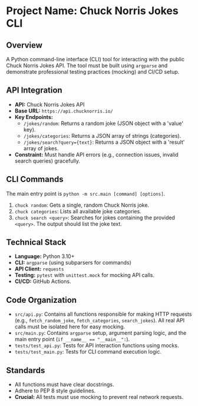 # Project Name: Chuck Norris Jokes CLI

## Overview
A Python command-line interface (CLI) tool for interacting with the public Chuck Norris Jokes API. The tool must be built using `argparse` and demonstrate professional testing practices (mocking) and CI/CD setup.

## API Integration
- **API:** Chuck Norris Jokes API
- **Base URL:** `https://api.chucknorris.io/`
- **Key Endpoints:**
    - `/jokes/random`: Returns a random joke (JSON object with a 'value' key).
    - `/jokes/categories`: Returns a JSON array of strings (categories).
    - `/jokes/search?query={text}`: Returns a JSON object with a 'result' array of jokes.
- **Constraint:** Must handle API errors (e.g., connection issues, invalid search queries) gracefully.

## CLI Commands
The main entry point is `python -m src.main [command] [options]`.
1.  `chuck random`: Gets a single, random Chuck Norris joke.
2.  `chuck categories`: Lists all available joke categories.
3.  `chuck search <query>`: Searches for jokes containing the provided `<query>`. The output should list the joke text.

## Technical Stack
- **Language:** Python 3.10+
- **CLI:** `argparse` (using subparsers for commands)
- **API Client:** `requests`
- **Testing:** `pytest` with `unittest.mock` for mocking API calls.
- **CI/CD:** GitHub Actions.

## Code Organization
- `src/api.py`: Contains all functions responsible for making HTTP requests (e.g., `fetch_random_joke`, `fetch_categories`, `search_jokes`). All real API calls must be isolated here for easy mocking.
- `src/main.py`: Contains `argparse` setup, argument parsing logic, and the main entry point (`if __name__ == "__main__":`).
- `tests/test_api.py`: Tests for API interaction functions using mocks.
- `tests/test_main.py`: Tests for CLI command execution logic.

## Standards
- All functions must have clear docstrings.
- Adhere to PEP 8 style guidelines.
- **Crucial:** All tests must use mocking to prevent real network requests.